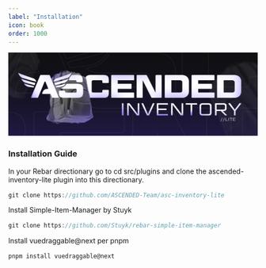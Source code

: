 ```yaml
---
label: "Installation"
icon: book
order: 1000
---
```


![](/static/Inventory-Lite.jpg)

### Installation Guide

In your Rebar directionary go to cd src/plugins and clone the ascended-inventory-lite plugin into this directionary.

```javascript
git clone https://github.com/ASCENDED-Team/asc-inventory-lite
```

Install Simple-Item-Manager by Stuyk

```javascript
git clone https://github.com/Stuyk/rebar-simple-item-manager
```

Install vuedraggable@next per pnpm

```javascript
pnpm install vuedraggable@next
```
